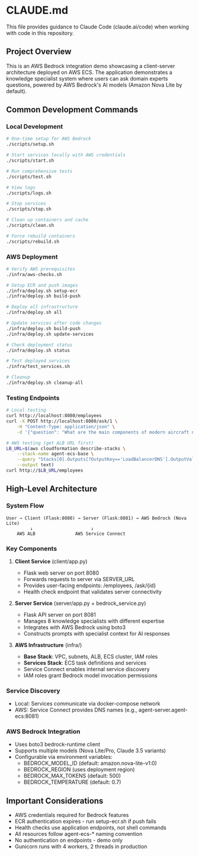 # CLAUDE.md

This file provides guidance to Claude Code (claude.ai/code) when working with code in this repository.

## Project Overview

This is an AWS Bedrock integration demo showcasing a client-server architecture deployed on AWS ECS. The application demonstrates a knowledge specialist system where users can ask domain experts questions, powered by AWS Bedrock's AI models (Amazon Nova Lite by default).

## Common Development Commands

### Local Development
```bash
# One-time setup for AWS Bedrock
./scripts/setup.sh

# Start services locally with AWS credentials
./scripts/start.sh

# Run comprehensive tests
./scripts/test.sh

# View logs
./scripts/logs.sh

# Stop services
./scripts/stop.sh

# Clean up containers and cache
./scripts/clean.sh

# Force rebuild containers
./scripts/rebuild.sh
```

### AWS Deployment
```bash
# Verify AWS prerequisites
./infra/aws-checks.sh

# Setup ECR and push images
./infra/deploy.sh setup-ecr
./infra/deploy.sh build-push

# Deploy all infrastructure
./infra/deploy.sh all

# Update services after code changes
./infra/deploy.sh build-push
./infra/deploy.sh update-services

# Check deployment status
./infra/deploy.sh status

# Test deployed services
./infra/test_services.sh

# Cleanup
./infra/deploy.sh cleanup-all
```

### Testing Endpoints
```bash
# Local testing
curl http://localhost:8080/employees
curl -X POST http://localhost:8080/ask/1 \
    -H "Content-Type: application/json" \
    -d '{"question": "What are the main components of modern aircraft navigation systems?"}'

# AWS testing (get ALB URL first)
LB_URL=$(aws cloudformation describe-stacks \
    --stack-name agent-ecs-base \
    --query "Stacks[0].Outputs[?OutputKey=='LoadBalancerDNS'].OutputValue" \
    --output text)
curl http://$LB_URL/employees
```

## High-Level Architecture

### System Flow
```
User → Client (Flask:8080) → Server (Flask:8081) → AWS Bedrock (Nova Lite)
         ↓                      ↓
    AWS ALB               AWS Service Connect
```

### Key Components

1. **Client Service** (client/app.py)
   - Flask web server on port 8080
   - Forwards requests to server via SERVER_URL
   - Provides user-facing endpoints: /employees, /ask/{id}
   - Health check endpoint that validates server connectivity

2. **Server Service** (server/app.py + bedrock_service.py)
   - Flask API server on port 8081
   - Manages 8 knowledge specialists with different expertise
   - Integrates with AWS Bedrock using boto3
   - Constructs prompts with specialist context for AI responses

3. **AWS Infrastructure** (infra/)
   - **Base Stack**: VPC, subnets, ALB, ECS cluster, IAM roles
   - **Services Stack**: ECS task definitions and services
   - Service Connect enables internal service discovery
   - IAM roles grant Bedrock model invocation permissions

### Service Discovery
- Local: Services communicate via docker-compose network
- AWS: Service Connect provides DNS names (e.g., agent-server.agent-ecs:8081)

### AWS Bedrock Integration
- Uses boto3 bedrock-runtime client
- Supports multiple models (Nova Lite/Pro, Claude 3.5 variants)
- Configurable via environment variables:
  - BEDROCK_MODEL_ID (default: amazon.nova-lite-v1:0)
  - BEDROCK_REGION (uses deployment region)
  - BEDROCK_MAX_TOKENS (default: 500)
  - BEDROCK_TEMPERATURE (default: 0.7)

## Important Considerations

- AWS credentials required for Bedrock features
- ECR authentication expires - run setup-ecr.sh if push fails
- Health checks use application endpoints, not shell commands
- All resources follow agent-ecs-* naming convention
- No authentication on endpoints - demo only
- Gunicorn runs with 4 workers, 2 threads in production